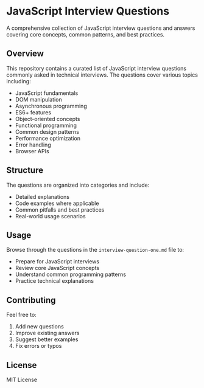 # JavaScript Interview Questions

A comprehensive collection of JavaScript interview questions and answers covering core concepts, common patterns, and best practices.

## Overview

This repository contains a curated list of JavaScript interview questions commonly asked in technical interviews. The questions cover various topics including:

-  JavaScript fundamentals
-  DOM manipulation
-  Asynchronous programming
-  ES6+ features
-  Object-oriented concepts
-  Functional programming
-  Common design patterns
-  Performance optimization
-  Error handling
-  Browser APIs

## Structure

The questions are organized into categories and include:

-  Detailed explanations
-  Code examples where applicable
-  Common pitfalls and best practices
-  Real-world usage scenarios

## Usage

Browse through the questions in the `interview-question-one.md` file to:

-  Prepare for JavaScript interviews
-  Review core JavaScript concepts
-  Understand common programming patterns
-  Practice technical explanations

## Contributing

Feel free to:

1. Add new questions
2. Improve existing answers
3. Suggest better examples
4. Fix errors or typos

## License

MIT License
